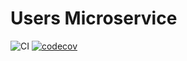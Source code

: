 # Users Microservice

![CI](https://github.com/SeedyFiuba-G8/microservice_core/actions/workflows/main.yml/badge.svg) [![codecov](https://codecov.io/gh/SeedyFiuba-G8/microservice_core/branch/main/graph/badge.svg?token=6LJU7XFOGM)](https://codecov.io/gh/SeedyFiuba-G8/microservice_core)
